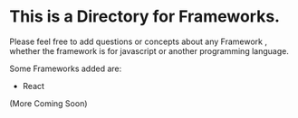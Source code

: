 # This is a Directory for Frameworks.

Please feel free to add questions or concepts about any Framework , whether the framework is for javascript or another programming language.

Some Frameworks added are:
* React
    
(More Coming Soon)

